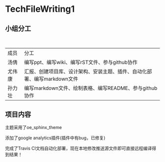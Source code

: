 # TechFileWriting1

## 小组分工  

</br>

<table>

<tr>
<td>成员</td>
<td>分工</td>
</tr>

<tr>
<td>汤倩</td>
<td>编写ppt、编写wiki、编写rST文件、参与github协作</td>
</tr>

<tr>
<td>尤伟康</td>
<td>汇报、创建项目库、设计架构、安装主题、插件、自动化部署、编写markdown文件</td>
</tr>


<tr>
<td>孙力壮</td>
<td>编写markdown文件、绘制表格、编写README、参与github协作</td>
</tr>
</table>

## 项目内容

主题采用了oe_sphinx_theme

添加了google analytics插件(插件中有bug，已修复)

完成了Travis CI文档自动化部署，现在本地修改推送源文件即可直接远程编译得到结果！